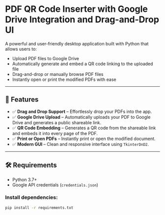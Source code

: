 # PDF QR Code Inserter with Google Drive Integration and Drag-and-Drop UI

A powerful and user-friendly desktop application built with Python that allows users to:

- Upload PDF files to Google Drive
- Automatically generate and embed a QR code linking to the uploaded file
- Drag-and-drop or manually browse PDF files
- Instantly open or print the modified PDFs with ease

---

## 🚀 Features

- ✅ **Drag and Drop Support** – Effortlessly drop your PDFs into the app.
- ✅ **Google Drive Upload** – Automatically uploads your PDF to Google Drive and generates a public shareable link.
- ✅ **QR Code Embedding** – Generates a QR code from the shareable link and embeds it into every page of the PDF.
- ✅ **Print or Open PDFs** – Instantly print or open the modified document.
- ✅ **Modern GUI** – Clean and responsive interface using `TkinterDnD2`.

---

## 🛠 Requirements

- Python 3.7+
- Google API credentials (`credentials.json`)

### Install dependencies:

```bash
pip install -r requirements.txt